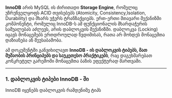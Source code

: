 **InnoDB** არის MySQL ის ძირითადი **Storage Engine**, რომელიც უზრუნველყოფს ACID თვისებებს (Atomicity, Consistency,Isolation, Durability) და მხარს უჭერს ტრანზაქციებს.
ერთ-ერთი მთავარი მექანიზმი კომპონენტი, რომელიც InnoDB-ს ამ ფუნქციონალის მხარდაჭერის საშუალებას აძლევს, არის დაბლოკვის მექანიზმი. დაბლოკვა (Locking)
იცავს მონაცემებს ერთდროულად წვდიმისას, რათა არ მოხდეს მონაცემთა დაზიანება ან შეუსაბამობა.

ამ დოკუმენტში განვიხილავთ **InnoDB - ის დაბლოკვის ტიპებს, მათ მუშაობის პრინციპებს და საუკეთესო პრაქტიკებს**, რაც დაგეხმარებათ კონკრეტულ გარემოში მონაცემთა ბაზის ეფექტურად მართვაში.

---

### 1. დაბლოკვის ტიპები InnoDB - ში
InnoDB იყენებს დაბლოკვის რამდენიმე ტიპს
